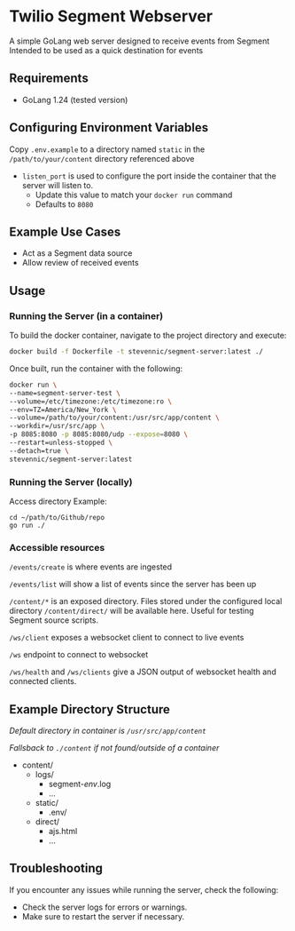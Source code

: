 **Twilio Segment Webserver**
==========================

A simple GoLang web server designed to receive events from Segment
Intended to be used as a quick destination for events

**Requirements**
---------------

* GoLang 1.24 (tested version)


**Configuring Environment Variables**
-------------------------------

Copy `.env.example` to a directory named `static` in the `/path/to/your/content` directory referenced above

- `listen_port` is used to configure the port inside the container that the server will listen to.
  - Update this value to match your `docker run` command
  - Defaults to `8080`


**Example Use Cases**
--------------------

* Act as a Segment data source
* Allow review of received events


**Usage**
-----

### Running the Server (in a container)

To build the docker container, navigate to the project directory and execute:
```bash
docker build -f Dockerfile -t stevennic/segment-server:latest ./
```

Once built, run the container with the following:
```bash
docker run \
--name=segment-server-test \
--volume=/etc/timezone:/etc/timezone:ro \
--env=TZ=America/New_York \
--volume=/path/to/your/content:/usr/src/app/content \
--workdir=/usr/src/app \
-p 8085:8080 -p 8085:8080/udp --expose=8080 \
--restart=unless-stopped \
--detach=true \
stevennic/segment-server:latest
```

### Running the Server (locally)

Access directory
Example:
```
cd ~/path/to/Github/repo
go run ./
```

### Accessible resources

`/events/create` is where events are ingested

`/events/list` will show a list of events since the server has been up

`/content/*` is an exposed directory. Files stored under the configured local directory `/content/direct/` will be available here. Useful for testing Segment source scripts.

`/ws/client` exposes a websocket client to connect to live events

`/ws` endpoint to connect to websocket

`/ws/health` and `/ws/clients` give a JSON output of websocket health and connected clients.


**Example Directory Structure**
--------------------
*Default directory in container is `/usr/src/app/content`*

*Fallsback to `./content` if not found/outside of a container*

* content/
  * logs/
    * segment-*env*.log
    * ...
  * static/
    * .env/
  * direct/
    * ajs.html
    * ...


**Troubleshooting**
---------------

If you encounter any issues while running the server, check the following:

* Check the server logs for errors or warnings.
* Make sure to restart the server if necessary.
